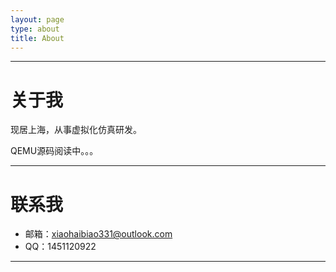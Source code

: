 ```yaml
---
layout: page
type: about
title: About
---
```

***
# 关于我

现居上海，从事虚拟化仿真研发。

QEMU源码阅读中。。。

***

# 联系我

- 邮箱：<a href="Mailto:xiaohaibiao331@outlook.com">xiaohaibiao331@outlook.com</a>
- QQ：1451120922

***